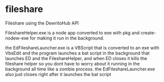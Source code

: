 # fileshare
Fileshare using the DewritoHub API

FileshareHelper.exe is a node app converted to exe with pkg and create-nodew-exe for making it run in the background. 

the EdFileshareLauncher.exe is a VBScript that is converted to an exe with VbsEdit and the program launches a bat script in the background that launches ED and the FileshareHelper, and when ED closes it kills the fileshare helper so you dont have to worry about it running in the background all time like a zombie process. the EdFileshareLauncher.exe also just closes right after it launches the bat script
